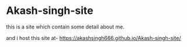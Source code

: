 # Akash-singh-site
this is a site which contain some detail about me.

and i host this site at- https://akashsingh666.github.io/Akash-singh-site/
